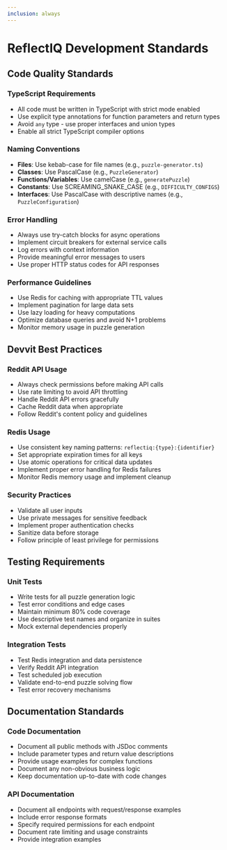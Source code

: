 ```yaml
---
inclusion: always
---
```


# ReflectIQ Development Standards

## Code Quality Standards

### TypeScript Requirements

- All code must be written in TypeScript with strict mode enabled
- Use explicit type annotations for function parameters and return types
- Avoid `any` type - use proper interfaces and union types
- Enable all strict TypeScript compiler options

### Naming Conventions

- **Files**: Use kebab-case for file names (e.g., `puzzle-generator.ts`)
- **Classes**: Use PascalCase (e.g., `PuzzleGenerator`)
- **Functions/Variables**: Use camelCase (e.g., `generatePuzzle`)
- **Constants**: Use SCREAMING_SNAKE_CASE (e.g., `DIFFICULTY_CONFIGS`)
- **Interfaces**: Use PascalCase with descriptive names (e.g., `PuzzleConfiguration`)

### Error Handling

- Always use try-catch blocks for async operations
- Implement circuit breakers for external service calls
- Log errors with context information
- Provide meaningful error messages to users
- Use proper HTTP status codes for API responses

### Performance Guidelines

- Use Redis for caching with appropriate TTL values
- Implement pagination for large data sets
- Use lazy loading for heavy computations
- Optimize database queries and avoid N+1 problems
- Monitor memory usage in puzzle generation

## Devvit Best Practices

### Reddit API Usage

- Always check permissions before making API calls
- Use rate limiting to avoid API throttling
- Handle Reddit API errors gracefully
- Cache Reddit data when appropriate
- Follow Reddit's content policy and guidelines

### Redis Usage

- Use consistent key naming patterns: `reflectiq:{type}:{identifier}`
- Set appropriate expiration times for all keys
- Use atomic operations for critical data updates
- Implement proper error handling for Redis failures
- Monitor Redis memory usage and implement cleanup

### Security Practices

- Validate all user inputs
- Use private messages for sensitive feedback
- Implement proper authentication checks
- Sanitize data before storage
- Follow principle of least privilege for permissions

## Testing Requirements

### Unit Tests

- Write tests for all puzzle generation logic
- Test error conditions and edge cases
- Maintain minimum 80% code coverage
- Use descriptive test names and organize in suites
- Mock external dependencies properly

### Integration Tests

- Test Redis integration and data persistence
- Verify Reddit API integration
- Test scheduled job execution
- Validate end-to-end puzzle solving flow
- Test error recovery mechanisms

## Documentation Standards

### Code Documentation

- Document all public methods with JSDoc comments
- Include parameter types and return value descriptions
- Provide usage examples for complex functions
- Document any non-obvious business logic
- Keep documentation up-to-date with code changes

### API Documentation

- Document all endpoints with request/response examples
- Include error response formats
- Specify required permissions for each endpoint
- Document rate limiting and usage constraints
- Provide integration examples
